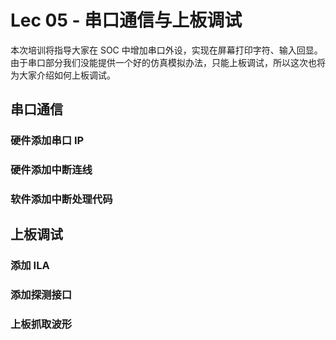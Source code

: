 # Lec 05 - 串口通信与上板调试

本次培训将指导大家在 SOC 中增加串口外设，实现在屏幕打印字符、输入回显。由于串口部分我们没能提供一个好的仿真模拟办法，只能上板调试，所以这次也将为大家介绍如何上板调试。

## 串口通信
### 硬件添加串口 IP


### 硬件添加中断连线


### 软件添加中断处理代码

## 上板调试
### 添加 ILA
### 添加探测接口
### 上板抓取波形